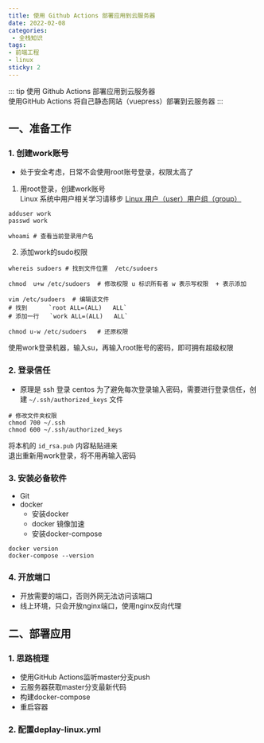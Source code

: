 ```yaml
---
title: 使用 Github Actions 部署应用到云服务器
date: 2022-02-08
categories:
 - 全栈知识
tags:
- 前端工程
- linux
sticky: 2
---
```


::: tip 使用 Github Actions 部署应用到云服务器    
使用GitHub Actions 将自己静态网站（vuepress）部署到云服务器
:::
## 一、准备工作

###  1. 创建work账号
- 处于安全考虑，日常不会使用root账号登录，权限太高了     
1.  用root登录，创建work账号    
Linux 系统中用户相关学习请移步  [Linux 用户（user）用户组（group）](/linux/users)
```
adduser work
passwd work

whoami # 查看当前登录用户名
```
2. 添加work的sudo权限  
```
whereis sudoers # 找到文件位置  /etc/sudoers   

chmod  u+w /etc/sudoers  # 修改权限 u 标识所有者 w 表示写权限  + 表示添加

vim /etc/sudoers  # 编辑该文件
# 找到      `root ALL=(ALL)   ALL`
# 添加一行   `work ALL=(ALL)   ALL`

chmod u-w /etc/sudoers   # 还原权限
``` 
使用work登录机器，输入su，再输入root账号的密码，即可拥有超级权限

### 2. 登录信任 
- 原理是 ssh 登录 centos
为了避免每次登录输入密码，需要进行登录信任，创建 `~/.ssh/authorized_keys` 文件
```
# 修改文件夹权限
chmod 700 ~/.ssh
chmod 600 ~/.ssh/authorized_keys
```
将本机的 `id_rsa.pub` 内容粘贴进来       
退出重新用work登录，将不用再输入密码 

### 3. 安装必备软件
- Git
- docker
    - 安装docker  
    - docker 镜像加速
    - 安装docker-compose 
```
docker version
docker-compose --version
```

### 4. 开放端口 
- 开放需要的端口，否则外网无法访问该端口   
- 线上环境，只会开放nginx端口，使用nginx反向代理  

## 二、部署应用

###  1. 思路梳理
- 使用GitHub Actions监听master分支push
- 云服务器获取master分支最新代码
- 构建docker-compose 
- 重启容器

### 2. 配置deplay-linux.yml 




<Vssue title="Github Actions 发布到云服务器" />